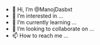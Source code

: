 - 👋 Hi, I’m @ManojDasbxt
- 👀 I’m interested in ...
- 🌱 I’m currently learning ...
- 💞️ I’m looking to collaborate on ...
- 📫 How to reach me ...

<!---
ManojDasbxt/ManojDasbxt is a ✨ special ✨ repository because its `README.md` (this file) appears on your GitHub profile.
You can click the Preview link to take a look at your changes.
--->
